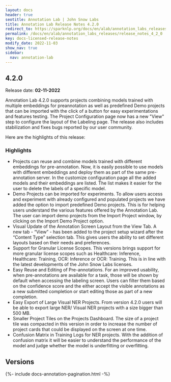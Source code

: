 ```yaml
---
layout: docs
header: true
seotitle: Annotation Lab | John Snow Labs
title: Annotation Lab Release Notes 4.2.0
redirect_to: https://sparknlp.org/docs/en/alab/annotation_labs_releases/release_notes_4_2_0
permalink: /docs/en/alab/annotation_labs_releases/release_notes_4_2_0
key: docs-licensed-release-notes
modify_date: 2022-11-03
show_nav: true
sidebar:
  nav: annotation-lab
---
```


<div class="h3-box" markdown="1">

## 4.2.0

Release date: **02-11-2022**

Annotation Lab 4.2.0 supports projects combining models trained with multiple embeddings for preannotation as well as predefined Demo projects that can be imported with the click of a button for easy experimentations and features testing. The Project Configuration page now has a new "View" step to configure the layout of the Labeling page. The release also includes stabilization and fixes bugs reported by our user community.

Here are the highlights of this release:

### Highlights

- Projects can reuse and combine models trained with different embeddings for pre-annotation. Now, it is easily possible to use models with different embeddings and deploy them as part of the same pre-annotation server. In the customize configuration page all the added models and their embeddings are listed. The list makes it easier for the user to delete the labels of a specific model.
- Demo Projects can be imported for experiments. To allow users access and experiment with already configured and populated projects we have added the option to import predefined Demo projects. This is for helping users understand the various features offered by the Annotation Lab. The user can import demo projects from the Import Project window, by clicking on the Import Demo Project option.
- Visual Update of the Annotation Screen Layout from the View Tab. A new tab - “View” - has been added to the project setup wizard after the “Content Type” selection tab. This gives users the ability to set different layouts based on their needs and preferences.
- Support for Granular License Scopes. This versions brings support for more granular license scopes such as Healthcare: Inference, Healthcare: Training, OCR: Inference or OCR: Training. This is in line with the latest developments of the John Snow Labs licenses.
- Easy Reuse and Editing of Pre-annotations. For an improved usability, when pre-annotations are available for a task, those will be shown by default when accessing the labeling screen. Users can filter them based on the confidence score and the either accept the visible annotations as a new submitted completion or start editing those as part of a new completion.
- Easy Export of Large Visual NER Projects. From version 4.2.0 users will be able to export large NER/ Visual NER projects with a size bigger than 500 MB.
- Smaller Project Tiles on the Projects Dashboard. The size of a project tile was compacted in this version in order to increase the number of project cards that could be displayed on the screen at one time.
- Confusion Matrix in Training Logs for NER projects. With the addition of confusion matrix it will be easier to understand the performance of the model and judge whether the model is underfitting or overfitting.

</div><div class="prev_ver h3-box" markdown="1">

## Versions

</div>

{%- include docs-annotation-pagination.html -%}